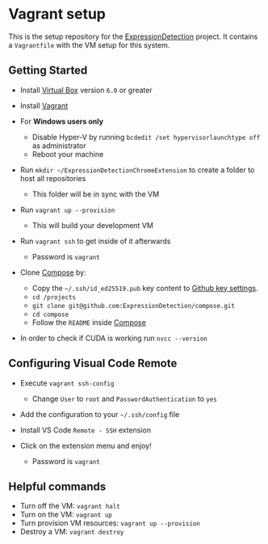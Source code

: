 # Vagrant setup

This is the setup repository for the [ExpressionDetection](https://github.com/ExpressionDetection) project. It contains a `Vagrantfile` with the VM setup for this system.

## Getting Started

* Install [Virtual Box](https://www.virtualbox.org/wiki/Download_Old_Builds_6_0) version `6.0` or greater

* Install [Vagrant](https://www.vagrantup.com/)

* For **Windows users only**
    * Disable Hyper-V by running `bcdedit /set hypervisorlaunchtype off` as administrator
    * Reboot your machine

* Run `mkdir ~/ExpressionDetectionChromeExtension` to create a folder to host all repositories
    * This folder will be in sync with the VM

* Run `vagrant up --provision`
    * This will build your development VM

* Run `vagrant ssh` to get inside of it afterwards
    * Password is `vagrant`

* Clone [Compose](https://github.com/ExpressionDetection/compose) by:
    * Copy the `~/.ssh/id_ed25519.pub` key content to [Github key settings](https://github.com/settings/keys).
    * `cd /projects`
    * `git clone git@github.com:ExpressionDetection/compose.git`
    * `cd compose`
    * Follow the `README` inside [Compose](https://github.com/ExpressionDetection/compose)

* In order to check if CUDA is working run `nvcc --version`

## Configuring Visual Code Remote

* Execute `vagrant ssh-config`
    * Change `User` to `root` and `PasswordAuthentication` to `yes`

* Add the configuration to your `~/.ssh/config` file

* Install VS Code `Remote - SSH` extension

* Click on the extension menu and enjoy!
    * Password is `vagrant`

## Helpful commands

* Turn off the VM: `vagrant halt`
* Turn on the VM: `vagrant up`
* Turn provision VM resources: `vagrant up --provision`
* Destroy a VM: `vagrant destroy`
